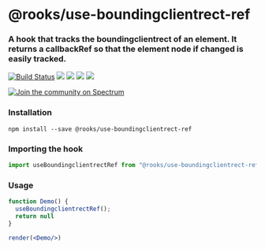 # @rooks/use-boundingclientrect-ref

### A hook that tracks the boundingclientrect of an element. It returns a callbackRef so that the element node if changed is easily tracked. 

[![Build Status](https://travis-ci.org/imbhargav5/rooks.svg?branch=master)](https://travis-ci.org/imbhargav5/rooks) ![](https://img.shields.io/npm/v/@rooks/use-boundingclientrect-ref/latest.svg) ![](https://img.shields.io/npm/l/@rooks/use-boundingclientrect-ref.svg) ![](https://img.shields.io/bundlephobia/min/@rooks/use-boundingclientrect-ref.svg) ![](https://img.shields.io/david/imbhargav5/rooks.svg?path=packages%2Fboundingclientrect-ref)

<a href="https://spectrum.chat/rooks"><img src="https://withspectrum.github.io/badge/badge.svg" alt="Join the community on Spectrum"/></a>

### Installation

```
npm install --save @rooks/use-boundingclientrect-ref
```

### Importing the hook

```javascript
import useBoundingclientrectRef from "@rooks/use-boundingclientrect-ref"
```

### Usage

```jsx
function Demo() {
  useBoundingclientrectRef();
  return null
}

render(<Demo/>)
```
